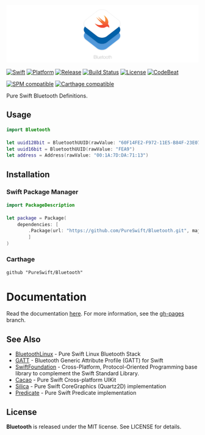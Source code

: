 ![Bluetooth](./Assets/PureSwiftBluetooth.png)

[![Swift][swift-badge]][swift-url]
[![Platform][platform-badge]][platform-url]
[![Release][release-badge]][release-url]
[![Build Status][build-status-badge]][build-status-url]
[![License][mit-badge]][mit-url]
[![CodeBeat][codebeat-badge]][codebeat-url]

[![SPM compatible][spm-badge]][spm-url]
[![Carthage compatible][carthage-badge]][carthage-url]

Pure Swift Bluetooth Definitions.


## Usage

```swift
import Bluetooth

let uuid128bit = BluetoothUUID(rawValue: "60F14FE2-F972-11E5-B84F-23E070D5A8C7")
let uuid16bit = BluetoothUUID(rawValue: "FEA9")
let address = Address(rawValue: "00:1A:7D:DA:71:13")
```

## Installation

### Swift Package Manager

```swift
import PackageDescription

let package = Package(
    dependencies: [
        .Package(url: "https://github.com/PureSwift/Bluetooth.git", majorVersion: 1)
        ]
)
```

### Carthage

```
github "PureSwift/Bluetooth"
```

# Documentation

Read the documentation [here](http://pureswift.github.io/Bluetooth/docs/). For more information, see the [gh-pages](https://github.com/PureSwift/Bluetooth/tree/gh-pages) branch.

## See Also

- [BluetoothLinux](https://github.com/PureSwift/BluetoothLinux) - Pure Swift Linux Bluetooth Stack
- [GATT](https://github.com/PureSwift/GATT) - Bluetooth Generic Attribute Profile (GATT) for Swift
- [SwiftFoundation](https://github.com/PureSwift/SwiftFoundation) - Cross-Platform, Protocol-Oriented Programming base library to complement the Swift Standard Library.
- [Cacao](https://github.com/PureSwift/Cacao) - Pure Swift Cross-platform UIKit
- [Silica](https://github.com/PureSwift/Silica) - Pure Swift CoreGraphics (Quartz2D) implementation
- [Predicate](https://github.com/PureSwift/Predicate) - Pure Swift Predicate implementation 

License
-------

**Bluetooth** is released under the MIT license. See LICENSE for details.

[swift-badge]: https://img.shields.io/badge/Swift-3.2-orange.svg?style=flat
[swift-url]: https://swift.org
[platform-badge]: https://img.shields.io/badge/platform-osx%20%7C%20ios%20%7C%20watchos%20%7C%20tvos%20%7C%20linux-lightgrey.svg
[platform-url]: https://swift.org
[mit-badge]: https://img.shields.io/badge/License-MIT-blue.svg?style=flat
[mit-url]: https://tldrlegal.com/license/mit-license
[build-status-badge]: https://travis-ci.org/PureSwift/Bluetooth.svg?branch=master
[build-status-url]: https://travis-ci.org/PureSwift/Bluetooth
[release-badge]: https://img.shields.io/github/release/PureSwift/Bluetooth.svg
[release-url]: https://github.com/PureSwift/SwiftFoundation/releases
[spm-badge]: https://img.shields.io/badge/SPM-compatible-4BC51D.svg?style=flat
[spm-url]: https://github.com/apple/swift-package-manager
[carthage-badge]: https://img.shields.io/badge/Carthage-compatible-4BC51D.svg?style=flat
[carthage-url]: https://github.com/Carthage/Carthage
[codebeat-badge]: https://codebeat.co/badges/3eaf4fc3-6514-4f2d-83d5-ffd879f319d2
[codebeat-url]: https://codebeat.co/projects/github-com-pureswift-bluetooth-master

